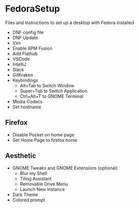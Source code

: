 # FedoraSetup

Files and instructions to set up a desktop with Fedora installed

- DNF config file
- DNF Update
- Vim
- Enable RPM Fusion
- Add Flathub
- VSCode
- IntelliJ
- Slack
- GitKraken
- Keybindings
    - Alt+Tab to Switch Window
    - Super+Tab to Switch Application
    - Ctrl+Alt+T to GNOME Terminal
- Media Codecs
- Set hostname

## Firefox

- Disable Pocket on home page
- Set Home Page to firefox home

## Aesthetic

- GNOME Tweaks and GNOME Extensions (optional)
    - Blur my Shell
    - Tiling Assistant
    - Removable Drive Menu
    - Launch New Instance
- Dark Theme
- Colored prompt
